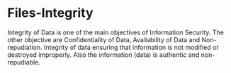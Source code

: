# Files-Integrity
Integrity of Data is one of the main objectives of Information Security. The other objective are Confidentiality of Data, Availability of Data and Non-repudiation. Integrity of data ensuring that information is not modified or destroyed improperly. Also the information (data) is authentic and non-repudiable.  
